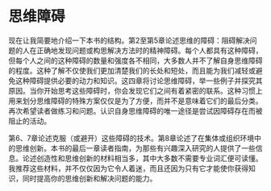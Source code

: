# 思维障碍

现在让我简要地介绍一下本书的结构。第2至第5章论述思维的障碍：阻碍解决问题的人在正确地发现问题或构思解决方法时的精神障碍。每个人都具有这种障碍，但每个人之间的这种障碍的数量和强度各不相同，大多数人并不了解自身思维障碍的程度。这种了解不仅使我们更加清楚我们的长处和短处，而且能为我们减轻或避免这种障碍提供必要的动力和知识。这四章将讨论思维障碍，举一些例子并探究其原因。当你开始思考这些障碍时，你会发现它们之间有着紧密的联系。这种习惯上用来划分思维障碍的特殊方案仅仅是为了方便，而并不是意味着它们的最后分类。再次希望读者做练习和问题。认识自身思维障碍的唯一途径是尝试因障碍存在而被阻止的活动。

第6、7章论述克服（或避开）这些障碍的技术。第8章论述了在集体或组织环境中的思维创新。本书的最后一章读者指南，为那些有兴趣深入研究的人提供了一些信息。论述创造性和思维创新的材料相当多，其中大多数不需要专业词汇便可读懂。我推荐这些材料，并不仅仅因为它令人着迷，而且还因为只有它才能使你获得知识，同时提高你的思维创新和解决问题的能力。